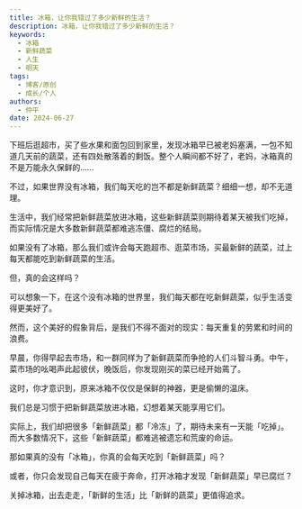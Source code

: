 ```yaml
---
title: 冰箱，让你我错过了多少新鲜的生活？
description: 冰箱，让你我错过了多少新鲜的生活？
keywords:
  - 冰箱
  - 新鲜蔬菜
  - 人生
  - 明天
tags:
  - 博客/原创
  - 成长/个人
authors:
  - 仲平
date: 2024-06-27
---
```


下班后逛超市，买了些水果和面包回到家里，发现冰箱早已被老妈塞满，一包不知道几天前的蔬菜，还有四处散落着的剩饭。整个人瞬间都不好了，老妈，冰箱真的不是万能永久保鲜的……

不过，如果世界没有冰箱，我们每天吃的岂不都是新鲜蔬菜？细细一想，却不无道理。

生活中，我们经常把新鲜蔬菜放进冰箱，这些新鲜蔬菜则期待着某天被我们吃掉，而实际情况是大多数新鲜蔬菜都难逃冻僵、腐烂的结局。

如果没有了冰箱，那么我们或许会每天跑超市、逛菜市场，买最新鲜的蔬菜，过上每天都能吃到新鲜蔬菜的生活。

但，真的会这样吗？

可以想象一下，在这个没有冰箱的世界里，我们每天都在吃新鲜蔬菜，似乎生活变得更美好了。

然而，这个美好的假象背后，是我们不得不面对的现实：每天重复的劳累和时间的浪费。

早晨，你得早起去市场，和一群同样为了新鲜蔬菜而争抢的人们斗智斗勇。中午，菜市场的吆喝声此起彼伏，晚饭后，你发现刚买的菜已经开始蔫了。

这时，你才意识到，原来冰箱不仅仅是保鲜的神器，更是偷懒的温床。

我们总是习惯于把新鲜蔬菜放进冰箱，幻想着某天能享用它们。

实际上，我们却把很多「新鲜蔬菜」都「冷冻」了，期待未来有一天能「吃掉」。而大多数情况下，这些「新鲜蔬菜」都难逃被遗忘和荒废的命运。

那如果真的没有「冰箱」，你真的会每天吃到「新鲜蔬菜」吗？

或者，你只会发现自己每天在疲于奔命，打开冰箱才发现「新鲜蔬菜」早已腐烂？

关掉冰箱，出去走走，「新鲜的生活」比「新鲜的蔬菜」更值得追求。
